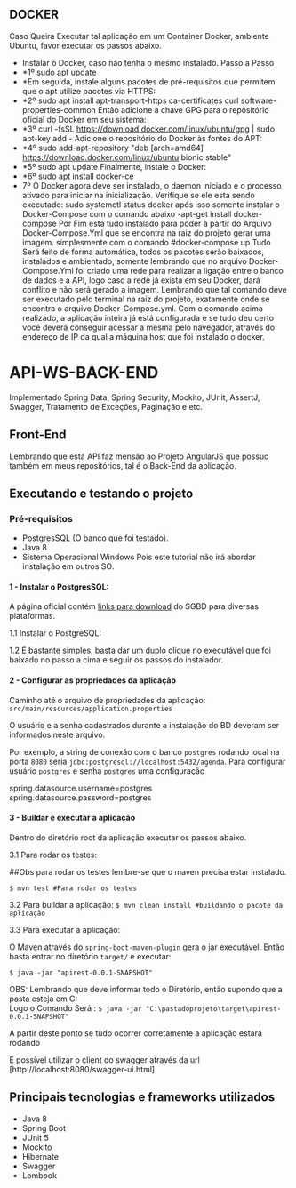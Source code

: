 ## DOCKER
Caso Queira Executar tal aplicação em um Container Docker, ambiente Ubuntu, favor executar os passos abaixo.
- Instalar o Docker, caso não tenha o mesmo instalado.
 Passo a Passo
- *1º sudo apt update
- *Em seguida, instale alguns pacotes de pré-requisitos que permitem que o apt utilize pacotes via HTTPS:
- *2º sudo apt install apt-transport-https ca-certificates curl software-properties-common
Então adicione a chave GPG para o repositório oficial do Docker em seu sistema:
- *3º curl -fsSL https://download.docker.com/linux/ubuntu/gpg | sudo apt-key add -
Adicione o repositório do Docker às fontes do APT:
- *4º sudo add-apt-repository "deb [arch=amd64] https://download.docker.com/linux/ubuntu bionic stable"
- *5º sudo apt update
Finalmente, instale o Docker:
- *6º sudo apt install docker-ce
- 7º O Docker agora deve ser instalado, o daemon iniciado e o processo ativado para iniciar na inicialização. Verifique se ele está sendo executado:
     sudo systemctl status docker
após isso somente instalar o Docker-Compose com o comando abaixo
-apt-get install docker-compose
Por Fim está tudo instalado para poder à partir do Arquivo Docker-Compose.Yml que se encontra na raiz do projeto gerar uma imagem.
simplesmente com o comando
#docker-compose up
Tudo Será feito de forma automática, todos os pacotes serão baixados, instalados e ambientado, somente lembrando que no arquivo Docker-Compose.Yml foi criado uma rede para realizar a ligação entre o banco de dados e a API, logo caso a rede já exista em seu Docker, dará conflito e não será gerado a imagem. Lembrando que tal comando deve ser executado pelo terminal na raiz do projeto, exatamente onde se encontra o arquivo Docker-Compose.yml.
Com o comando acima realizado, a aplicação inteira já está configurada e se tudo deu certo você deverá conseguir acessar a mesma pelo navegador, através do endereço de IP da qual a máquina host que foi instalado o docker.

# API-WS-BACK-END
Implementado Spring Data, Spring Security, Mockito, JUnit, AssertJ, Swagger, Tratamento de Exceções, Paginação e etc.

## Front-End
Lembrando que está API faz mensão ao Projeto AngularJS que possuo também em meus repositórios, tal é o Back-End da aplicação.

## Executando e testando o projeto

### Pré-requisitos
* PostgresSQL (O banco que foi testado).
* Java 8
* Sistema Operacional Windows Pois este tutorial não irá abordar instalação em outros SO.

#### 1 - Instalar o PostgresSQL:

A página oficial contém [links para download](https://www.postgresql.org/download/) do SGBD para diversas plataformas.


1.1 Instalar o PostgreSQL:

1.2 É bastante simples, basta dar um duplo clique no executável que foi baixado no passo a cima e seguir os passos do instalador.

#### 2 - Configurar as propriedades da aplicação 

Caminho até o arquivo de propriedades da aplicação:
`src/main/resources/application.properties`

O usuário e a senha cadastrados durante a instalação do BD deveram ser informados neste arquivo.  

Por exemplo, a string de conexão com o banco `postgres` rodando local na porta `8080`
seria `jdbc:postgresql://localhost:5432/agenda`. Para configurar usuário `postgres` e senha `postgres` uma configuração

spring.datasource.username=postgres
spring.datasource.password=postgres

#### 3 - Buildar e executar a aplicação

Dentro do diretório root da aplicação executar os passos abaixo.

3.1 Para rodar os testes:

##Obs para rodar os testes lembre-se que o maven precisa estar instalado. 

`$ mvn test #Para rodar os testes`

3.2 Para buildar a aplicação:
`$ mvn clean install #buildando o pacote da aplicação`

3.3 Para executar a aplicação:

O Maven através do `spring-boot-maven-plugin` gera o jar executável.
Então basta entrar no diretório `target/` e executar:

`$ java -jar "apirest-0.0.1-SNAPSHOT"`

OBS: Lembrando que deve informar todo o Diretório, então supondo que a pasta esteja em C:\
Logo o Comando Será : 
`$ java -jar "C:\pastadoprojeto\target\apirest-0.0.1-SNAPSHOT"`

A partir deste ponto se tudo ocorrer corretamente a aplicação estará rodando 

É possível utilizar o client do swagger através da url [http://localhost:8080/swagger-ui.html]

## Principais tecnologias e frameworks utilizados

- Java 8
- Spring Boot 
- JUnit 5
- Mockito
- Hibernate
- Swagger
- Lombook
